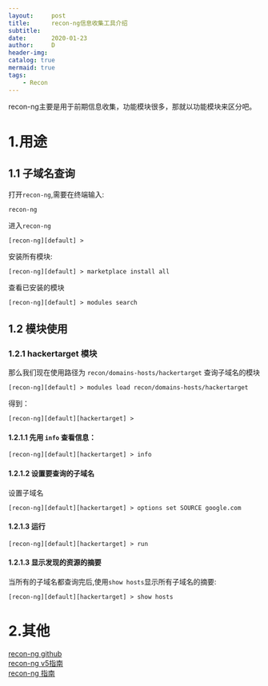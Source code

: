 ```yaml
---
layout:     post
title:      recon-ng信息收集工具介绍
subtitle:   
date:       2020-01-23
author:     D
header-img: 
catalog: true
mermaid: true
tags:
    - Recon
---
```

recon-ng主要是用于前期信息收集，功能模块很多，那就以功能模块来区分吧。
# 1.用途
## 1.1 子域名查询
打开`recon-ng`,需要在终端输入:
```
recon-ng
```
进入`recon-ng`
```
[recon-ng][default] >
```
安装所有模块:
```
[recon-ng][default] > marketplace install all
```
查看已安装的模块
```
[recon-ng][default] > modules search
```
## 1.2 模块使用
### 1.2.1 hackertarget 模块

那么我们现在使用路径为 `recon/domains-hosts/hackertarget` 查询子域名的模块
```
[recon-ng][default] > modules load recon/domains-hosts/hackertarget
```
得到：
```
[recon-ng][default][hackertarget] >
```
#### 1.2.1.1 先用 `info` 查看信息：
```
[recon-ng][default][hackertarget] > info
```
#### 1.2.1.2 设置要查询的子域名
设置子域名
```
[recon-ng][default][hackertarget] > options set SOURCE google.com
```
#### 1.2.1.3 运行
```
[recon-ng][default][hackertarget] > run
```
#### 1.2.1.3 显示发现的资源的摘要
当所有的子域名都查询完后,使用`show hosts`显示所有子域名的摘要:
```
[recon-ng][default][hackertarget] > show hosts
```

# 2.其他
[recon-ng github](https://github.com/lanmaster53/recon-ng)<br>
[recon-ng v5指南](https://geekwire.eu/recon-ng-v5-tutorial/)<br>
[recon-ng 指南](https://hackertarget.com/recon-ng-tutorial/)<br>




